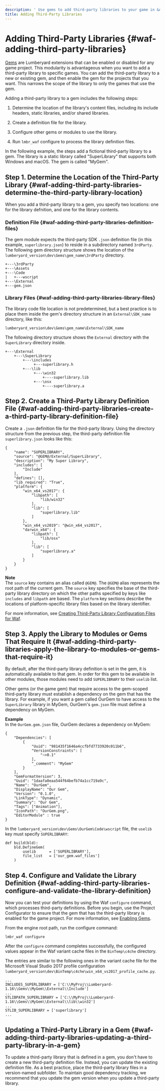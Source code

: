 ```yaml
---
description: ' Use gems to add third-party libraries to your game in &ALYlong;. '
title: Adding Third-Party Libraries
---
```

# Adding Third\-Party Libraries {#waf-adding-third-party-libraries}

[Gems](/docs/userguide/gems/builtin/s.md) are Lumberyard extensions that can be enabled or disabled for any game project\. This modularity is advantageous when you want to add a third\-party library to specific games\. You can add the third\-party library to a new or existing gem, and then enable the gem for the projects that you want\. This narrows the scope of the library to only the games that use the gem\.

Adding a third\-party library to a gem includes the following steps:

1. Determine the location of the library's content files, including its include headers, static libraries, and/or shared libraries\.

1. Create a definition file for the library\.

1. Configure other gems or modules to use the library\.

1. Run `lmbr_waf` configure to process the library definition files\.

In the following example, the steps add a fictional third\-party library to a gem\. The library is a static library called "SuperLibrary" that supports both Windows and macOS\. The gem is called "MyGem"\.

## Step 1\. Determine the Location of the Third\-Party Library {#waf-adding-third-party-libraries-determine-the-third-party-library-location}

When you add a third\-party library to a gem, you specify two locations: one for the library defnition, and one for the library contents\.

### Definition File {#waf-adding-third-party-libraries-definition-files}

The gem module expects the third\-party SDK `.json` definition file \(in this example, `superlibrary.json`\) to reside in a subdirectory named `3rdParty`\. The following gem directory structure shows the location of the `lumberyard_version\dev\Gems\gem_name\3rdParty` directory\.

```
+---\3rdParty
+---\Assets
+---\Code
|   +---wscript
+---\External
+---gem.json
```

### Library Files {#waf-adding-third-party-libraries-library-files}

The library code file location is not predetermined, but a best practice is to place them inside the gem's directory structure in an `External\SDK_name` directory, like this:

`lumberyard_version\dev\Gems\gem_name\External\SDK_name`

The following directory structure shows the `External` directory with the `SuperLibrary` directory inside\.

```
+---\External
    +---\SuperLibrary
        +---\includes
             +---superlibrary.h
        +---\lib
             +---\win32
                 +----superlibrary.lib
             +---\osx
                 +----superlibrary.a
```

## Step 2\. Create a Third\-Party Library Definition File {#waf-adding-third-party-libraries-create-a-third-party-library-definition-file}

Create a `.json` definition file for the third\-party library\. Using the directory structure from the previous step, the third\-party definition file `superlibrary.json` looks like this:

```
{
    "name": "SUPERLIBRARY",
    "source": "@GEM@/External/SuperLibrary",
    "description": "My Super Library",
    "includes": [
        "Include"
    ],
    "defines": [],
    "lib_required": "True",
    "platform": {
        "win_x64_vs2017": {
            "libpath": [
                "lib/win32"
            ],
            "lib": [
                "superlibrary.lib"
            ]
        },
        "win_x64_vs2019": "@win_x64_vs2017",
        "darwin_x64": {
            "libpath": [
                "lib/osx"
            ],
            "lib": [
                "superlibrary.a"
            ]
        }
    }
}
```

**Note**  
The `source` key contains an alias called `@GEM@`\. The `@GEM@` alias represents the root path of the current gem\. The `source` key specifies the base of the third\-party library directory on which the other paths specified by keys like `includes` and `libpath` are based\.
The `platform` key sections describe the locations of platform\-specific library files based on the library identifier\. 

For more information, see [Creating Third\-Party Library Configuration Files for Waf](/docs/userguide/waf/third-party-library-configurations.md)\.

## Step 3\. Apply the Library to Modules or Gems That Require It {#waf-adding-third-party-libraries-apply-the-library-to-modules-or-gems-that-require-it}

By default, after the third\-party library definition is set in the gem, it is automatically available to that gem\. In order for this gem to be available in other modules, those modules need to add `SUPERLIBRARY` to their `uselib` list\.

Other gems \(or the game gem\) that require access to the gem\-scoped third\-party library must establish a dependency on the gem that has the library\. For example, if you want a gem called OurGem to have access to the `SuperLibrary` library in MyGem, OurGem's `gem.json` file must define a dependency on MyGem\.

**Example**  
In the `OurGem.gem.json` file, OurGem declares a dependency on MyGem:  

```
{
    "Dependencies": [
        {
            "Uuid": "981435f1646a4ccfbfd7733920c011b6",
            "VersionConstraints": [
                "~>0.1"
            ],
            "_comment": "MyGem"
        }
    ],
    "GemFormatVersion": 3,
    "Uuid": "1daafa0eaa544f64befb74a1cc719a9c",
    "Name": "OurGem",
    "DisplayName": "Our Gem",
    "Version": "0.1.0",
    "LinkType": "Dynamic",
    "Summary": "Our Gem",
    "Tags": ["Animation"],
    "IconPath": "OurGem.png",
    "EditorModule" : true
}
```

In the `lumberyard_version\dev\Gems\OurGem\Code\wscript` file, the `uselib` key must specify `SUPERLIBRARY`:

```
def build(bld):
    bld.DefineGem(
        uselib      = ['SUPERLIBRARY'],
        file_list   = ['our_gem.waf_files']
    )
```

## Step 4\. Configure and Validate the Library Definition {#waf-adding-third-party-libraries-configure-and-validate-the-library-definition}

Now you can test your definitions by using the Waf `configure` command, which processes third\-party definitions\. Before you begin, use the Project Configurator to ensure that the gem that has the third\-party library is enabled for the game project\. For more information, see [Enabling Gems](/docs/userguide/gems/using-project-configurator.md)\.

From the engine root path, run the configure command:

```
lmbr_waf configure
```

After the `configure` command completes successfully, the configured values appear in the Waf variant cache files in the `BinTemp\c4che` directory\.

The entries are similar to the following ones in the variant cache file for the Microsoft Visual Studio 2017 profile configuration `lumberyard_version\dev\BinTemp\c4che\win_x64_vs2017_profile_cache.py`\.

```
...
INCLUDES_SUPERLIBRARY = ['C:\\MyProj\\Lumberyard-1.16\\Gems\\MyGem\\External\\Include']
...
STLIBPATH_SUPERLIBRARY = ['C:\\MyProj\\Lumberyard-1.16\\Gems\\MyGem\\External\\lib\\win32']
...
STLIB_SUPERLIBRARY = ['superlibrary']
...
```

## Updating a Third\-Party Library in a Gem {#waf-adding-third-party-libraries-updating-a-third-party-library-in-a-gem}

To update a third\-party library that is defined in a gem, you don't have to create a new third\-party definition file\. Instead, you can update the existing definition file\. As a best practice, place the third\-party library files in a version\-named subfolder\. To maintain good dependency tracking, we recommend that you update the gem version when you update a third\-party library\.